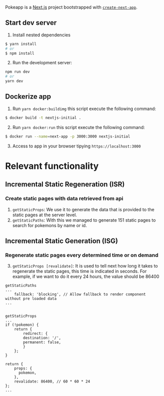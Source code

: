 Pokeapp is a [Next.js](https://nextjs.org/) project bootstrapped with
[`create-next-app`](https://github.com/vercel/next.js/tree/canary/packages/create-next-app).

## Start dev server

1. Install nested dependencies

```bash
$ yarn install
# or
$ npm install
```

2. Run the development server:

```bash
npm run dev
# or
yarn dev
```

## Dockerize app

1. Run `yarn docker:buildimg` this script execute the following command:

```bash
$ docker build -t nextjs-initial .
```

2. Run `yarn docker:run` this script execute the following command:

```bash
$ docker run --name=next-app -p 3000:3000 nextjs-initial
```

3. Access to app in your browser tipying `https://localhost:3000`

# Relevant functionality

## Incremental Static Regeneration (ISR)

### Create static pages with data retrieved from api

1. `getStaticProps`: We use it to generate the data that is provided to the
   static pages at the server level.
2. `getStaticPaths`: With this we managed to generate 151 static pages to search
   for pokemons by name or id.

## Incremental Static Generation (ISG)

### Regenerate static pages every determined time or on demand

3. `getStaticProps [revalidate]`: It is used to tell next how long it takes to
   regenerate the static pages, this time is indicated in seconds. For example,
   if we want to do it every 24 hours, the value should be 86400

```
getStaticPaths
...
    fallback: 'blocking', // Allow fallback to render component without pre loaded data
...


getStaticProps
...
if (!pokemon) {
    return {
        redirect: {
        destination: '/',
        permanent: false,
        }
    };
}

return {
    props: {
      pokemon,
    },
    revalidate: 86400, // 60 * 60 * 24
};
...
```

